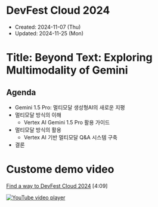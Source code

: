 # DevFest Cloud 2024
- Created: 2024-11-07 (Thu)
- Updated: 2024-11-25 (Mon)


# Title: Beyond Text: Exploring Multimodality of Gemini
## Agenda
- Gemini 1.5 Pro: 멀티모달 생성형AI의 새로운 지평
- 멀티모달 방식의 이해
  - Vertex AI Gemini 1.5 Pro 활용 가이드
- 멀티모달 방식의 활용
  - Vertex AI 기반 멀티모달 Q&A 시스템 구축
- 결론

# Custome demo video
[Find a way to DevFest Cloud 2024](https://youtu.be/NK3uOWT4rW4) [4:09]

[![YouTube video player](http://img.youtube.com/vi/0/0.jpg)](https://www.youtube.com/embed/NK3uOWT4rW4?si=4RtBzlB4q2PrrJJk)
